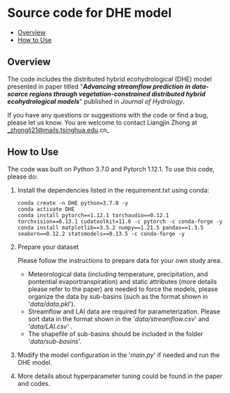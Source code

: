 # Source code for DHE model

* [Overview](#overview)
* [How to Use](#How-to-Use)

## Overview

The code includes the distributed hybrid ecohydrological (DHE) model presented in paper titled "***Advancing streamflow prediction in data-scarce regions through vegetation-constrained distributed hybrid ecohydrological models***"  published in *Journal of Hydrology*.

If you have any questions or suggestions with the code or find a bug, please let us know. You are welcome to contact Liangjin Zhong at _zhonglj21@mails.tsinghua.edu.cn_

## How to Use

The code was built on Python 3.7.0 and Pytorch 1.12.1. To use this code, please do:

1. Install the dependencies listed in the requirement.txt using conda:

   ```shell
   conda create -n DHE python=3.7.0 -y
   conda activate DHE
   conda install pytorch==1.12.1 torchaudio==0.12.1 torchvision==0.13.1 cudatoolkit=11.6 -c pytorch -c conda-forge -y
   conda install matplotlib==3.5.2 numpy==1.21.5 pandas==1.3.5 seaborn==0.12.2 statsmodels==0.13.5 -c conda-forge -y
   ```

2. Prepare your dataset 

   Please follow the instructions to prepare data for your own study area.

   - Meteorological data (including temperature, precipitation, and pontential evaportranspiration) and static attributes (more details please refer to the paper) are needed to force the models, please organize the data by sub-basins (such as the format shown in '*data/data.pkl*').
   - Streamflow and LAI data are required for parameterization. Please sort data in the format shown in the '*data/streamflow.csv*' and '*data/LAI.csv*' .
   - The shapefile of sub-basins should be included in the folder '*data/sub-basins*'.

3. Modify the model configuration in the '*main.py*' if needed and run the DHE model. 

4. More details about hyperparameter tuning could be found in the paper and codes.

